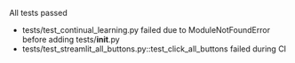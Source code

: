 All tests passed
- tests/test_continual_learning.py failed due to ModuleNotFoundError before adding tests/__init__.py
- tests/test_streamlit_all_buttons.py::test_click_all_buttons failed during CI
